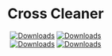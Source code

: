 <div align="center">
	<h1>Cross Cleaner</h1>
	</a>
	<a href="https://github.com/WinBooster/WinBooster-DF/releases"><img src="https://img.shields.io/github/downloads/WinBooster/WinBooster-DF/total" alt="Downloads"/></a>
	<a href="https://github.com/WinBooster/WinBooster-DF/releases"><img src="https://img.shields.io/github/downloads/WinBooster/WinBooster-DF/1.9.2/total" alt="Downloads"/></a>
</div>

<div align="center">
	<a href="https://github.com/WinBooster/WinBooster-DF/releases"><img src="https://github.com/user-attachments/assets/698ae5b4-e862-48bc-8ad7-7efecf0b1760" alt="Downloads"/></a>
	<a href="https://github.com/WinBooster/WinBooster-DF/releases"><img src="https://i.ibb.co/jZbx0vm4/image.png" alt="Downloads"/></a>
	
</div>
